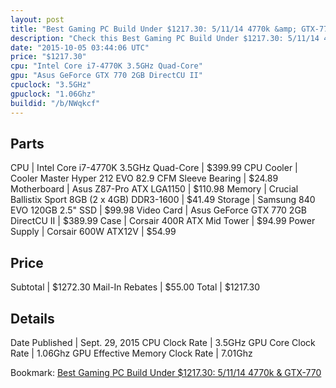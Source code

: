 ```yaml
---
layout: post
title: "Best Gaming PC Build Under $1217.30: 5/11/14 4770k &amp; GTX-770"
description: "Check this Best Gaming PC Build Under $1217.30: 5/11/14 4770k &amp; GTX-770. CPU: Intel Core i7-4770K 3.5GHz Quad-Core, CPU Cooler: Cooler Master Hyper 212 EVO 82.9 CFM Sl"
date: "2015-10-05 03:44:06 UTC"
price: "$1217.30"
cpu: "Intel Core i7-4770K 3.5GHz Quad-Core"
gpu: "Asus GeForce GTX 770 2GB DirectCU II"
cpuclock: "3.5GHz"
gpuclock: "1.06Ghz"
buildid: "/b/NWqkcf"
---
```


## Parts

CPU | Intel Core i7-4770K 3.5GHz Quad-Core | $399.99
CPU Cooler | Cooler Master Hyper 212 EVO 82.9 CFM Sleeve Bearing | $24.89
Motherboard | Asus Z87-Pro ATX LGA1150 | $110.98
Memory | Crucial Ballistix Sport 8GB (2 x 4GB) DDR3-1600 | $41.49
Storage | Samsung 840 EVO 120GB 2.5" SSD | $99.98
Video Card | Asus GeForce GTX 770 2GB DirectCU II | $389.99
Case | Corsair 400R ATX Mid Tower | $94.99
Power Supply | Corsair 600W ATX12V | $54.99

## Price

Subtotal | $1272.30
Mail-In Rebates | $55.00
Total | $1217.30

## Details

Date Published | Sept. 29, 2015
CPU Clock Rate | 3.5GHz
GPU Core Clock Rate | 1.06Ghz
GPU Effective Memory Clock Rate | 7.01Ghz

Bookmark: [Best Gaming PC Build Under $1217.30: 5/11/14 4770k &amp; GTX-770](http://pcbuilders.github.io/2015/10/05/best-gaming-pc-build-under-1217-dollars-dot-30-5-slash-11-slash-14-4770k-and-gtx-770/)
